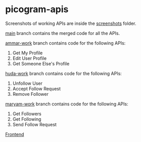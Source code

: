 # picogram-apis

Screenshots of working APIs are inside the [screenshots](https://github.com/ammarlakho/picogram-apis/tree/main/screenshots) folder.

[main](https://github.com/ammarlakho/picogram-apis/tree/main) branch contains the merged code for all the APIs.

[ammar-work](https://github.com/ammarlakho/picogram-apis/tree/ammar-work) branch contains code for the following APIs:
1. Get My Profile
2. Edit User Profile
3. Get Someone Else's Profile

[huda-work](https://github.com/ammarlakho/picogram-apis/tree/huda-work) branch contains code for the following APIs:
1. Unfollow User
2. Accept Follow Request
3. Remove Follower

[maryam-work](https://github.com/ammarlakho/picogram-apis/tree/maryam-work) branch contains code for the following APIs:
1. Get Followers
2. Get Following
3. Send Follow Request

[Frontend](https://github.com/maryammaltaf/picogram-frontend)
